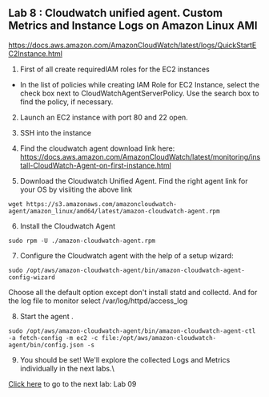 ## Lab 8 : Cloudwatch unified agent. Custom Metrics and Instance Logs on Amazon Linux AMI
https://docs.aws.amazon.com/AmazonCloudWatch/latest/logs/QuickStartEC2Instance.html

1)  First of all create requiredIAM roles for the EC2 instances
  - In the list of policies while creating IAM Role for EC2 Instance, select the check box next to CloudWatchAgentServerPolicy. Use the search box to find the policy, if necessary.
  
2) Launch an EC2 instance with port 80 and 22 open.

3) SSH into the instance 

4) Find the cloudwatch agent download link here: 
https://docs.aws.amazon.com/AmazonCloudWatch/latest/monitoring/install-CloudWatch-Agent-on-first-instance.html

5) Download the Cloudwatch Unified Agent. Find the right agent link for your OS by visiiting the above link
```console
wget https://s3.amazonaws.com/amazoncloudwatch-agent/amazon_linux/amd64/latest/amazon-cloudwatch-agent.rpm
```


6) Install the Cloudwatch Agent 
```console
sudo rpm -U ./amazon-cloudwatch-agent.rpm
```

7) Configure the Cloudwatch agent with the help of a setup wizard: 

```console
sudo /opt/aws/amazon-cloudwatch-agent/bin/amazon-cloudwatch-agent-config-wizard
```

Choose all the default option except don't install statd and collectd. And for the log file to monitor select /var/log/httpd/access_log


8) Start the agent .


```console
sudo /opt/aws/amazon-cloudwatch-agent/bin/amazon-cloudwatch-agent-ctl -a fetch-config -m ec2 -c file:/opt/aws/amazon-cloudwatch-agent/bin/config.json -s
```

9) You should be set! We'll explore the collected Logs and Metrics individually in the next labs.\ 

[Click here](lab09-custom-ec2-metrics-cloudwatch.MD) to go to the next lab: Lab 09
